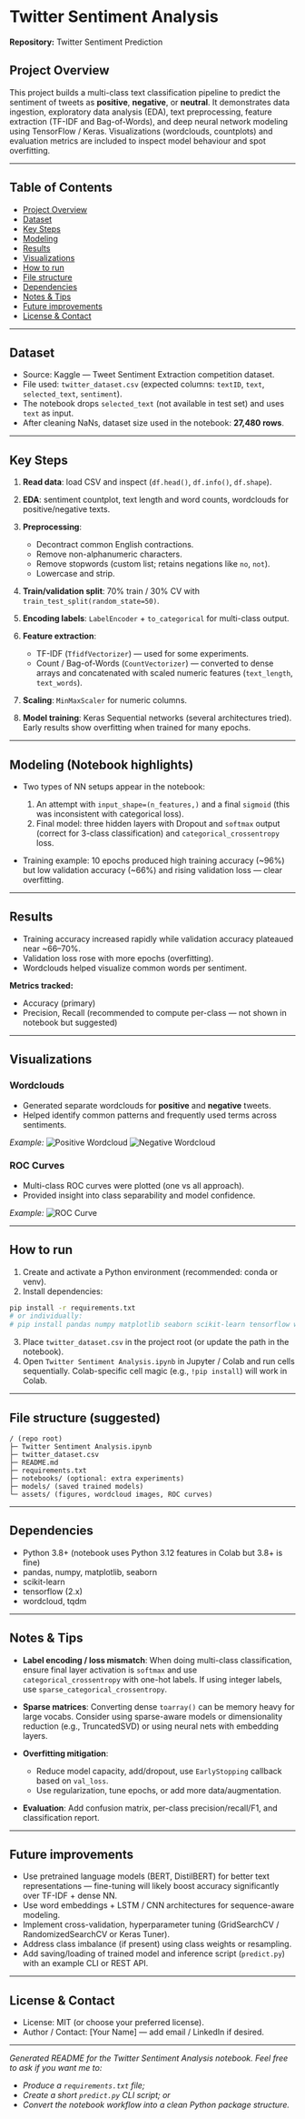 # Twitter Sentiment Analysis

**Repository:** Twitter Sentiment Prediction

## Project Overview

This project builds a multi-class text classification pipeline to predict the sentiment of tweets as **positive**, **negative**, or **neutral**. It demonstrates data ingestion, exploratory data analysis (EDA), text preprocessing, feature extraction (TF-IDF and Bag-of-Words), and deep neural network modeling using TensorFlow / Keras. Visualizations (wordclouds, countplots) and evaluation metrics are included to inspect model behaviour and spot overfitting.

---

## Table of Contents

* [Project Overview](#project-overview)
* [Dataset](#dataset)
* [Key Steps](#key-steps)
* [Modeling](#modeling)
* [Results](#results)
* [Visualizations](#visualizations)
* [How to run](#how-to-run)
* [File structure](#file-structure)
* [Dependencies](#dependencies)
* [Notes & Tips](#notes--tips)
* [Future improvements](#future-improvements)
* [License & Contact](#license--contact)

---

## Dataset

* Source: Kaggle — Tweet Sentiment Extraction competition dataset.
* File used: `twitter_dataset.csv` (expected columns: `textID`, `text`, `selected_text`, `sentiment`).
* The notebook drops `selected_text` (not available in test set) and uses `text` as input.
* After cleaning NaNs, dataset size used in the notebook: **27,480 rows**.

---

## Key Steps

1. **Read data**: load CSV and inspect (`df.head()`, `df.info()`, `df.shape`).
2. **EDA**: sentiment countplot, text length and word counts, wordclouds for positive/negative texts.
3. **Preprocessing**:

   * Decontract common English contractions.
   * Remove non-alphanumeric characters.
   * Remove stopwords (custom list; retains negations like `no`, `not`).
   * Lowercase and strip.
4. **Train/validation split**: 70% train / 30% CV with `train_test_split(random_state=50)`.
5. **Encoding labels**: `LabelEncoder` + `to_categorical` for multi-class output.
6. **Feature extraction**:

   * TF-IDF (`TfidfVectorizer`) — used for some experiments.
   * Count / Bag-of-Words (`CountVectorizer`) — converted to dense arrays and concatenated with scaled numeric features (`text_length`, `text_words`).
7. **Scaling**: `MinMaxScaler` for numeric columns.
8. **Model training**: Keras Sequential networks (several architectures tried). Early results show overfitting when trained for many epochs.

---

## Modeling (Notebook highlights)

* Two types of NN setups appear in the notebook:

  1. An attempt with `input_shape=(n_features,)` and a final `sigmoid` (this was inconsistent with categorical loss).
  2. Final model: three hidden layers with Dropout and `softmax` output (correct for 3-class classification) and `categorical_crossentropy` loss.
* Training example: 10 epochs produced high training accuracy (\~96%) but low validation accuracy (\~66%) and rising validation loss — clear overfitting.

---

## Results

* Training accuracy increased rapidly while validation accuracy plateaued near \~66–70%.
* Validation loss rose with more epochs (overfitting).
* Wordclouds helped visualize common words per sentiment.

**Metrics tracked:**

* Accuracy (primary)
* Precision, Recall (recommended to compute per-class — not shown in notebook but suggested)

---

## Visualizations

### Wordclouds

* Generated separate wordclouds for **positive** and **negative** tweets.
* Helped identify common patterns and frequently used terms across sentiments.

*Example:*
![Positive Wordcloud](https://github.com/Mallinath4/Twitter-Sentiment-Analysis/blob/main/images/postive.png?raw=true)
![Negative Wordcloud](https://github.com/Mallinath4/Twitter-Sentiment-Analysis/blob/main/images/negative.png?raw=true)

### ROC Curves

* Multi-class ROC curves were plotted (one vs all approach).
* Provided insight into class separability and model confidence.

*Example:*
![ROC Curve](<img width="1920" height="1080" alt="image" src="https://github.com/user-attachments/assets/879aca3f-4368-4aa2-918b-da2b5de36656" />
)

---

## How to run

1. Create and activate a Python environment (recommended: conda or venv).
2. Install dependencies:

```bash
pip install -r requirements.txt
# or individually:
# pip install pandas numpy matplotlib seaborn scikit-learn tensorflow wordcloud tqdm
```

3. Place `twitter_dataset.csv` in the project root (or update the path in the notebook).
4. Open `Twitter Sentiment Analysis.ipynb` in Jupyter / Colab and run cells sequentially. Colab-specific cell magic (e.g., `!pip install`) will work in Colab.

---

## File structure (suggested)

```
/ (repo root)
├─ Twitter Sentiment Analysis.ipynb
├─ twitter_dataset.csv
├─ README.md
├─ requirements.txt
├─ notebooks/ (optional: extra experiments)
├─ models/ (saved trained models)
└─ assets/ (figures, wordcloud images, ROC curves)
```

---

## Dependencies

* Python 3.8+ (notebook uses Python 3.12 features in Colab but 3.8+ is fine)
* pandas, numpy, matplotlib, seaborn
* scikit-learn
* tensorflow (2.x)
* wordcloud, tqdm

---

## Notes & Tips

* **Label encoding / loss mismatch**: When doing multi-class classification, ensure final layer activation is `softmax` and use `categorical_crossentropy` with one-hot labels. If using integer labels, use `sparse_categorical_crossentropy`.
* **Sparse matrices**: Converting dense `toarray()` can be memory heavy for large vocabs. Consider using sparse-aware models or dimensionality reduction (e.g., TruncatedSVD) or using neural nets with embedding layers.
* **Overfitting mitigation**:

  * Reduce model capacity, add/dropout, use `EarlyStopping` callback based on `val_loss`.
  * Use regularization, tune epochs, or add more data/augmentation.
* **Evaluation**: Add confusion matrix, per-class precision/recall/F1, and classification report.

---

## Future improvements

* Use pretrained language models (BERT, DistilBERT) for better text representations — fine-tuning will likely boost accuracy significantly over TF-IDF + dense NN.
* Use word embeddings + LSTM / CNN architectures for sequence-aware modeling.
* Implement cross-validation, hyperparameter tuning (GridSearchCV / RandomizedSearchCV or Keras Tuner).
* Address class imbalance (if present) using class weights or resampling.
* Add saving/loading of trained model and inference script (`predict.py`) with an example CLI or REST API.

---

## License & Contact

* License: MIT (or choose your preferred license).
* Author / Contact: \[Your Name] — add email / LinkedIn if desired.

---

*Generated README for the Twitter Sentiment Analysis notebook. Feel free to ask if you want me to:*

* *Produce a `requirements.txt` file;*
* *Create a short `predict.py` CLI script; or*
* *Convert the notebook workflow into a clean Python package structure.*
